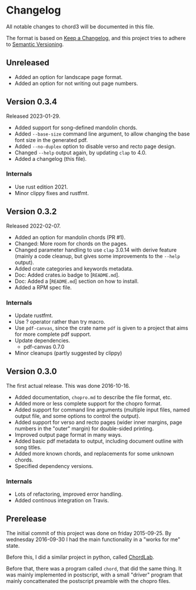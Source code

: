# Changelog

All notable changes to chord3 will be documented in this file.

The format is based on
[Keep a Changelog](https://keepachangelog.com/en/1.0.0/), and this
project tries to adhere to
[Semantic Versioning](https://semver.org/spec/v2.0.0.html).

## Unreleased

* Added an option for landscape page format.
* Added an option for not writing out page numbers.


## Version 0.3.4

Released 2023-01-29.

* Added support for song-defined mandolin chords.
* Added `--base-size` command line argument, to allow changing the
  base font size in the generated pdf.
* Added `--no-duplex` option to disable verso and recto page design.
* Changed `--help` output again, by updating `clap` to 4.0.
* Added a changelog (this file).

### Internals

* Use rust edition 2021.
* Minor clippy fixes and rustfmt.


## Version 0.3.2

Released 2022-02-07.

* Added an option for mandolin chords (PR #1).
* Changed: More room for chords on the pages.
* Changed parameter handling to use `clap` 3.0.14 with derive feature
  (mainly a code cleanup, but gives some improvements to the `--help`
  output).
* Added crate categories and keywords metadata.
* Doc: Added crates.io badge to [`README.md`].
* Doc: Added a [`README.md`] section on how to install.
* Added a RPM spec file.

### Internals

* Update rustfmt.
* Use ? operator rather than try macro.
* Use `pdf-canvas`, since the crate name `pdf` is given to a project
  that aims for more complete pdf support.
* Update dependencies.
  - pdf-canvas 0.7.0
* Minor cleanups (partly suggested by clippy)


## Version 0.3.0

The first actual release.  This was done 2016-10-16.

* Added documentation, `chopro.md` to describe the file format, etc.
* Added more or less complete support for the chopro format.
* Added support for command line arguments (multiple input files,
  named output file, and some options to control the output).
* Added support for verso and recto pages (wider inner margins, page
  numbers in the "outer" margin) for double-sided printing.
* Improved output page format in many ways.
* Added basic pdf metadata to output, including document outline with
  song titles.
* Added more known chords, and replacements for some unknown chords.
* Specified dependency versions.

### Internals

* Lots of refactoring, improved error handling.
* Added continous integration on Travis.


## Prerelease

The initial commit of this project was done on friday 2015-09-25.
By wednesday 2016-09-30 I had the main functionality in a "works for
me" state.

Before this, I did a similar project in python, called
[ChordLab](https://github.com/stacken/chordlab).

Before that, there was a program called `chord`, that did the same
thing.
It was mainly implemented in postscript, with a small "driver" program
that mainly concattenated the postscript preamble with the chopro
files.
